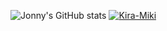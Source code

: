 ![Jonny's GitHub stats](https://github-readme-stats.vercel.app/api?username=JonnyBoy2000&show_icons=true&theme=tokyonight&hide_border=true) [![Kira-Miki](https://github-readme-stats.vercel.app/api/pin/?username=JonnyBoy200&repo=Kira-Public)](https://github.com/JonnyBoy2000/Kira-Public)

